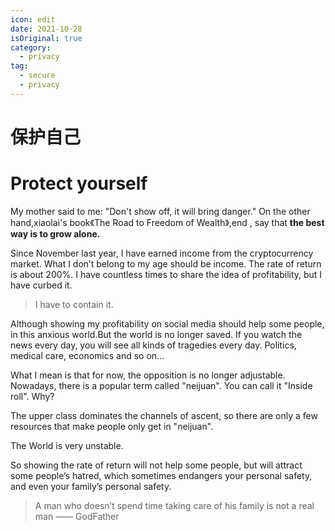 ```yaml
---
icon: edit
date: 2021-10-28
isOriginal: true
category:
  - privacy
tag:
  - secure
  - privacy
---
```


# 保护自己

# Protect yourself

My mother said to me: "Don't show off, it will bring danger." On the other hand,xiaolai's book《The Road to Freedom of Wealth》,end , say that **the best way is to grow alone.**

Since November last year, I have earned income from the cryptocurrency market. What I don’t belong to my age should be income. The rate of return is about 200%. I have countless times to share the idea of profitability, but I have curbed it. 

> I have to contain it.

Although showing my profitability on social media should help some people, in this anxious world.But the world is no longer saved. If you watch the news every day, you will see all kinds of tragedies every day. Politics, medical care, economics and so on...

What I mean is that for now, the opposition is no longer adjustable. Nowadays, there is a popular term called "neijuan". You can call it "Inside roll". Why? 

The upper class dominates the channels of ascent, so there are only a few resources that make people only get in "neijuan".

The World is very unstable.

So showing the rate of return will not help some people, but will attract some people’s hatred, which sometimes endangers your personal safety, and even your family’s personal safety.

> A man who doesn’t spend time taking care of his family is not a real man
> —— GodFather
